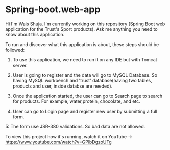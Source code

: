 # Spring-boot.web-app
Hi I'm Wais Shuja.
I'm currently working on this repository (Spring Boot web application for the Trust's Sport products).
Ask me anything you need to know about this application.

To run and discover what this application is about, these steps should be followed:

1. To use this application, we need to run it on any IDE but with Tomcat server.

2. User is going to register and the data will go to MySQL Database. So having MySQL workbench and 'trust' database(having two tables, products and user, inside databse are needed).

3. Once the application started, the user can go to Search page to search for products. For example, water,protein, chocolate, and etc.

4. User can go to Login page and register new user by submitting a full form.

5: The form use JSR-380 validations. So bad data are not allowed.

To view this project how it's running, watch it on YouTube -> https://www.youtube.com/watch?v=GPlbDgzoUTg

